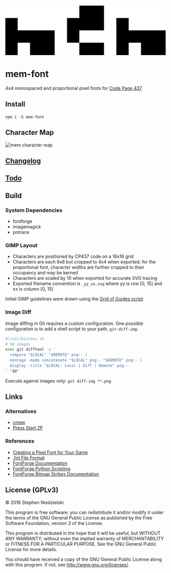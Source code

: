 ![logo](doc/logo.png)

# mem-font
4x4 monospaced and proportional pixel fonts for
[Code Page 437](https://en.wikipedia.org/wiki/Code_page_437)

## Install
```npm i -S mem-font```

## Character Map
![mem character map](build/mem-10x.png)

## [Changelog](doc/changelog.md)

## [Todo](doc/todo.md)

## Build

### System Dependencies
- fontforge
- imagemagick
- potrace

### GIMP Layout
- Characters are positioned by CP437 code on a 16x16 grid
- Characters are each 6x6 but cropped to 4x4 when exported; for the proportional
  font, character widths are further cropped to their occupancy and may be
  kerned
- Characters are scaled by 10 when exported for accurate SVG tracing
- Exported filename convention is ```_yy_xx.svg``` where yy is row [0, 15]
  and xx is column [0, 15]

Initial GIMP guidelines were drawn using the
[Grid of Guides script](http://registry.gimp.org/node/12003)

### Image Diff

Image diffing in Git requires a custom configuration. One possible configuration
is to add a shell script to your path, `git-diff-img`:

```sh
#!/usr/bin/env sh
# $@ images
exec git difftool -x '
  compare "$LOCAL" "$REMOTE" png:- |
  montage -mode concatenate "$LOCAL" png:- "$REMOTE" png:- |
  display -title "$LOCAL: Local | Diff | Remote" png:-
' "$@"
```

Execute against images only: ```git diff-img **.png```

## Links

### Alternatives
- [creep](https://github.com/romeovs/creep)
- [Press Start 2P](https://fonts.google.com/specimen/Press+Start+2P)

### References
- [Creating a Pixel Font for Your Game](http://monsterfacegames.blogspot.com/2013/10/creating-pixel-font-for-your-game.html)
- [.fnt File Format](www.angelcode.com/products/bmfont/doc/file_format.html)
- [FontForge Documentation](https://fontforge.github.io/en-US/documentation/)
- [FontForge Python Scripting](https://fontforge.github.io/en-US/documentation/scripting/python/#Font)
- [FontForge Bitmap Strikes Documentation](https://fontforge.github.io/editexample8.html)

## License (GPLv3)
© 2016 Stephen Niedzielski

This program is free software: you can redistribute it and/or modify it
under the terms of the GNU General Public License as published by the
Free Software Foundation, version 3 of the License.

This program is distributed in the hope that it will be useful, but
WITHOUT ANY WARRANTY; without even the implied warranty of
MERCHANTABILITY or FITNESS FOR A PARTICULAR PURPOSE. See the GNU General
Public License for more details.

You should have received a copy of the GNU General Public License along
with this program. If not, see <http://www.gnu.org/licenses/>.